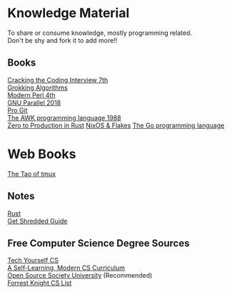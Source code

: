 # Knowledge Material

To share or consume knowledge, mostly programming related.  
Don't be shy and fork it to add more!!

## Books

[Cracking the Coding Interview 7th](./books/cracking-the-coding-interview-6th-edition.pdf)  
[Grokking Algorithms](./books/grokking-algorithms.pdf)  
[Modern Perl 4th](./books/modern-perl-fourth-edition_p1_0.pdf)  
[GNU Parallel 2018](./books/gnu-parallel-2018.pdf)  
[Pro Git](./books/pro-git.pdf)  
[The AWK programming language 1988](<./books/the-awk-programming-language(1988).pdf>)  
[Zero to Production in Rust](./books/zero-to-production-in-rust.pdf)
[NixOS & Flakes](https://nixos-and-flakes.thiscute.world/)
[The Go programming language](./books/the-go-programming-language.pdf)

# Web Books

[The Tao of tmux](https://leanpub.com/the-tao-of-tmux/read)

## Notes

[Rust](./rust/notes.md)  
[Get Shredded Guide](./fitness/get-shredded-guide.md)

## Free Computer Science Degree Sources

[Tech Yourself CS](https://teachyourselfcs.com/)  
[A Self-Learning, Modern CS Curriculum](https://functionalcs.github.io/curriculum/)  
[Open Source Society University](https://github.com/ossu/computer-science) (Recommended)  
[Forrest Knight CS List](https://github.com/ForrestKnight/open-source-cs)
